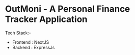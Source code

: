 # OutMoni - A Personal Finance Tracker Application

Tech Stack:-

- Frontend : NextJS
- Backend : ExpressJs
